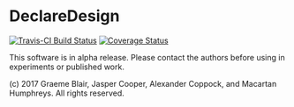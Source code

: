 # DeclareDesign

[![Travis-CI Build Status](https://travis-ci.org/graemeblair/DDestimate.png?branch=master)](https://travis-ci.org/graemeblair/DDestimate)
[![Coverage Status](https://coveralls.io/repos/graemeblair/DDestimate/badge.svg?branch=master&service=github)](https://coveralls.io/github/graemeblair/DDestimate?branch=master)

This software is in alpha release. Please contact the authors before using in experiments or published work.
 
(c) 2017 Graeme Blair, Jasper Cooper, Alexander Coppock, and Macartan Humphreys. All rights reserved.
